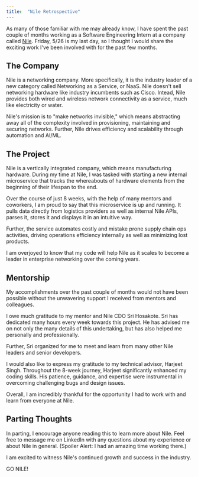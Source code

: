```yaml
---
title:  "Nile Retrospective"
--- 
```


As many of those familiar with me may already know,  I have spent the past couple of months working as a Software Engineering Intern at a company called [Nile][nile]. Friday, 5/26 is my last day, so I thought I would share the exciting work I've been involved with for the past few months.

## The Company

Nile is a networking company. More specifically, it is the industry leader of a new category called Networking as a Service, or NaaS. Nile doesn't sell networking hardware like industry incumbents such as Cisco. Intead, Nile provides both wired and wireless network connectivity as a service, much like electricity or water.

Nile's mission is to "make networks invisible," which means abstracting away all of the complexity involved in provisioning, maintaining and securing networks. Further, Nile drives efficiency and scalability through automation and AI/ML.

## The Project

Nile is a vertically integrated company, which means manufacturing hardware. During my time at Nile, I was tasked with starting a new internal microservice that tracks the whereabouts of hardware elements from the beginning of their lifespan to the end.

Over the course of just 8 weeks, with the help of many mentors and coworkers, I am proud to say that this microservice is up and running. It pulls data directly from logistics providers as well as internal Nile APIs, parses it, stores it and displays it in an intuitive way.

Further, the service automates costly and mistake prone supply chain ops activities, driving operations efficiency internally as well as minimizing lost products.

I am overjoyed to know that my code will help Nile as it scales to become a leader in enterprise networking over the coming years.

## Mentorship

My accomplishments over the past couple of months would not have been possible without the unwavering support I received from mentors and colleagues.

I owe much gratitude to my mentor and Nile CDO Sri Hosakote. Sri has dedicated many hours every week towards this project. He has advised me on not only the many details of this undertaking, but has also helped me personally and professionally.

Further, Sri organized for me to meet and learn from many other Nile leaders and senior developers.

I would also like to express my gratitude to my technical advisor, Harjeet Singh. Throughout the 8-week journey, Harjeet significantly enhanced my coding skills. His patience, guidance, and expertise were instrumental in overcoming challenging bugs and design issues.

Overall, I am incredibly thankful for the opportunity I had to work with and learn from everyone at Nile.


## Parting Thoughts

In parting, I encourage anyone reading this to learn more about Nile. Feel free to message me on LinkedIn with any questions about my experience or about Nile in general. (Spoiler Alert: I had an amazing time working there.)

I am excited to witness Nile's continued growth and success in the industry.

GO NILE!


[nile]:https://nilesecure.com/